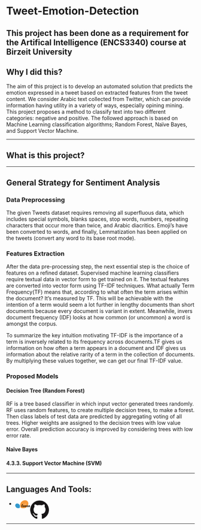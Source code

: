 # Tweet-Emotion-Detection

This project has been done as a requirement for the Artifical Intelligence (ENCS3340) course at Birzeit University 
---
## Why I did this?
The aim of this project is to develop an automated solution that predicts the emotion expressed in a tweet based on extracted features from the tweet content. We consider Arabic text collected from Twitter, which can provide information having utility in a variety of ways, especially opining mining. This project proposes a method to classify text into two different categories: negative and positive. The followed approach is based on Machine Learning classification algorithms; Random Forest, Naïve Bayes, and Support Vector Machine.  


---

## What is this project?



---
## General Strategy for Sentiment Analysis
### Data Preprocessing 
The given Tweets dataset requires removing all superfluous data, which includes special symbols, blanks spaces, stop words, numbers, repeating characters that occur more than twice, and Arabic diacritics. Emoji’s have been converted to words, and finally, Lemmatization has been applied on the tweets (convert any word to its base root mode).        

### Features Extraction
After the data pre-processing step, the next essential step is the choice of features on a refined dataset. Supervised machine learning classifiers require textual data in vector form to get trained on it. The textual features are converted into vector form using TF-IDF techniques. What actually Term Frequency(TF) means that, according to what often the term arises within the document? It’s measured by TF. This will be achievable with the intention of a term would seem a lot further in lengthy documents than short documents because every document is variant in extent. Meanwhile, invers document frequency (IDF) looks at how common (or uncommon) a word is amongst the corpus. 

To summarize the key intuition motivating TF-IDF is the importance of a term is inversely related to its frequency across documents.TF gives us information on how often a term appears in a document and IDF gives us information about the relative rarity of a term in the collection of documents. By multiplying these values together, we can get our final TF-IDF value.

### Proposed Models  

#### Decision Tree (Random Forest)
RF is a tree based classifier in which input vector generated trees randomly. RF uses random features, to create multiple decision trees, to make a forest. Then class labels of test data are predicted by aggregating voting of all trees. Higher weights are assigned to the decision trees with low value error. Overall prediction accuracy is improved by considering trees with low error rate.

#### Naïve Bayes


#### 4.3.3.	Support Vector Machine (SVM)
---
## Languages And Tools:

- <img align="left" alt="scikit learning" width="40px" src="https://github.com/scikit-learn/scikit-learn/blob/main/doc/logos/1280px-scikit-learn-logo.png?raw=true" />  <img align="left" alt="GitHub" width="50px" src="https://raw.githubusercontent.com/github/explore/78df643247d429f6cc873026c0622819ad797942/topics/github/github.png" />  
<br/>

---



